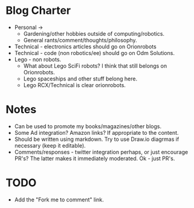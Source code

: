 # Blog Charter

* Personal ->
  * Gardening/other hobbies outside of computing/robotics.
  * General rants/comment/thoughts/philosophy.
* Technical - electronics articles should go on Orionrobots
* Technical - code (non robotics/ee) should go on Odm Solutions.
* Lego - non robots.
  * What about Lego SciFi robots? I think that still belongs on Orionrobots.
  * Lego spaceships and other stuff belong here.
  * Lego RCX/Technical is clear orionrobots.
  
# Notes
* Can be used to promote my books/magazines/other blogs.
* Some Ad integration? Amazon links? If appropriate to the content.
* Should be written using markdown. Try to use Draw.io diagrmas if necessary (keep it editable).
* Comments/responses - twitter integration perhaps, or just encourage PR's? The latter makes it immediately moderated. Ok - just PR's.
 
# TODO
* Add the "Fork me to comment" link.
